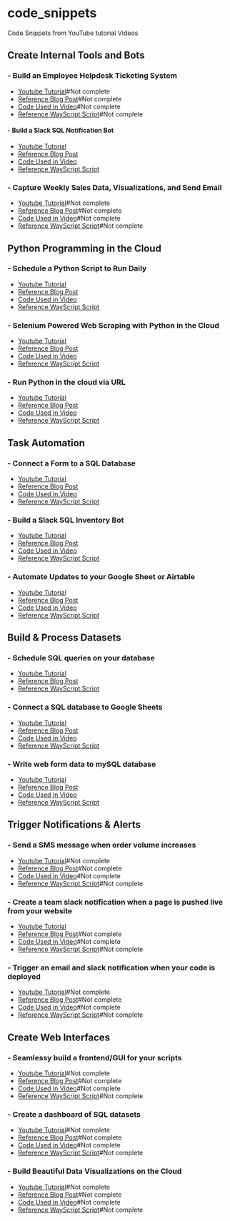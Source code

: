 # code_snippets
Code Snippets from YouTube tutorial Videos

## Create Internal Tools and Bots
 ### - Build an Employee Helpdesk Ticketing System
  * [Youtube Tutorial]()#Not complete
  * [Reference Blog Post]()#Not complete
  * [Code Used in Video]()#Not complete
  * [Reference WayScript Script]()#Not complete
 
 #### - Build a Slack SQL Notification Bot
  * [Youtube Tutorial](https://youtu.be/bVdLiNBO06w)
  * [Reference Blog Post](https://wayscript.com/learn/creating-slack-bots-track-product-inventory)
  * [Code Used in Video](https://github.com/wayscript/code_snippets/blob/master/slack-inventory-bot.py)
  * [Reference WayScript Script](https://wayscript.com/user/derricks/NbSXuiG4)
  
 ### - Capture Weekly Sales Data, Visualizations, and Send Email
  * [Youtube Tutorial]()#Not complete
  * [Reference Blog Post]()#Not complete
  * [Code Used in Video]()#Not complete
  * [Reference WayScript Script]()#Not complete

## Python Programming in the Cloud
  ### - Schedule a Python Script to Run Daily
  * [Youtube Tutorial](https://youtu.be/PHyrJ3fOmas)
  * [Reference Blog Post](https://wayscript.com/learn/schedule-python-script-run-daily)
  * [Code Used in Video](https://github.com/wayscript/code_snippets/blob/master/Python%20Programming%20in%20the%20Cloud/web_scraping_with_python_cloud.py)
  * [Reference WayScript Script](https://wayscript.com/shared/D9ToJA2M)
 
 ### - Selenium Powered Web Scraping with Python in the Cloud
  * [Youtube Tutorial](https://youtu.be/JU2GjEEj0TY)
  * [Reference Blog Post](https://wayscript.com/learn/web-scraping-python-cloud)
  * [Code Used in Video](https://github.com/wayscript/code_snippets/blob/master/Python%20Programming%20in%20the%20Cloud/web_scraping_with_python_cloud.py)
  * [Reference WayScript Script](https://wayscript.com/shared/D9ToJA2M)
 
  
 ### - Run Python in the cloud via URL
  * [Youtube Tutorial](https://youtu.be/bqE7wqTzyMQ)
  * [Reference Blog Post](https://wayscript.com/learn/running-python-via-url)
  * [Code Used in Video]()
  * [Reference WayScript Script](https://wayscript.com/shared/OH4fGc3x)
 
## Task Automation
  ### - Connect a Form to a SQL Database
  * [Youtube Tutorial](https://youtu.be/2f70NT1EoCM)
  * [Reference Blog Post](https://wayscript.com/learn/write-web-form-data-mysql-databases)
  * [Code Used in Video](https://github.com/wayscript/code_snippets/blob/master/Task%20Automation/web_form_to_mysql_db.sql)
  * [Reference WayScript Script](https://wayscript.com/user/derricks/YGLemiWL)
 
 ### - Build a Slack SQL Inventory Bot
  * [Youtube Tutorial](https://youtu.be/bVdLiNBO06w)
  * [Reference Blog Post](https://wayscript.com/learn/creating-slack-bots-track-product-inventory)
  * [Code Used in Video](https://github.com/wayscript/code_snippets/tree/master/Task%20Automation/Slack_SQL_Inventory_Bot)
  * [Reference WayScript Script](https://wayscript.com/user/derricks/NbSXuiG4)
  
 ### - Automate Updates to your Google Sheet or Airtable
  * [Youtube Tutorial](https://youtu.be/K-6aKwoN0kE)
  * [Reference Blog Post](https://wayscript.com/learn/copy-sql-data-google-sheets-daily)
  * [Code Used in Video](https://github.com/wayscript/code_snippets/blob/master/Task%20Automation/google_sheets_from_sql.sql)
  * [Reference WayScript Script](https://wayscript.com/user/derricks/6PshoWal)

## Build & Process Datasets
  ### - Schedule SQL queries on your database
  * [Youtube Tutorial](https://youtu.be/V83pDqulQSE)
  * [Reference Blog Post](https://wayscript.com/learn/schedule-sql-queries-your-database)
  * [Reference WayScript Script](https://wayscript.com/user/derricks/Hw_3bkmr)
 
 ### - Connect a SQL database to Google Sheets
 * [Youtube Tutorial](https://youtu.be/dAHERgtN5cI)
  * [Reference Blog Post](https://wayscript.com/learn/connect-sql-database-google-sheets)
  * [Code Used in Video](https://github.com/wayscript/code_snippets/blob/master/DatabaseExamples/Update_google_sheets_automatically.py)
  * [Reference WayScript Script](https://wayscript.com/user/derricks/O46XH_yf)
  
 ### - Write web form data to mySQL database
  * [Youtube Tutorial](https://youtu.be/2f70NT1EoCM)
  * [Reference Blog Post](https://wayscript.com/learn/write-web-form-data-mysql-databases)
  * [Code Used in Video](https://github.com/wayscript/code_snippets/blob/master/DatabaseExamples/form_to_sql.sql)
  * [Reference WayScript Script](https://wayscript.com/user/derricks/17033)


## Trigger Notifications & Alerts
  ### - Send a SMS message when order volume increases
  * [Youtube Tutorial]()#Not complete
  * [Reference Blog Post]()#Not complete
  * [Code Used in Video]()#Not complete
  * [Reference WayScript Script]()#Not complete
 
 ### - Create a team slack notification when a page is pushed live from your website
  * [Youtube Tutorial](https://youtu.be/B0lTRKebIZo)
  * [Reference Blog Post]()#Not complete
  * [Code Used in Video]()#Not complete
  * [Reference WayScript Script]()#Not complete
  
 ### - Trigger an email and slack notification when your code is deployed
  * [Youtube Tutorial]()#Not complete
  * [Reference Blog Post]()#Not complete
  * [Code Used in Video]()#Not complete
  * [Reference WayScript Script]()#Not complete

## Create Web Interfaces 
  ### - Seamlessy build a frontend/GUI for your scripts
  * [Youtube Tutorial]()#Not complete
  * [Reference Blog Post]()#Not complete
  * [Code Used in Video]()#Not complete
  * [Reference WayScript Script]()#Not complete
 
 ### - Create a dashboard of SQL datasets
  * [Youtube Tutorial]()#Not complete
  * [Reference Blog Post]()#Not complete
  * [Code Used in Video]()#Not complete
  * [Reference WayScript Script]()#Not complete
  
 ### - Build Beautiful Data Visualizations on the Cloud
  * [Youtube Tutorial]()#Not complete
  * [Reference Blog Post]()#Not complete
  * [Code Used in Video]()#Not complete
  * [Reference WayScript Script]()#Not complete
